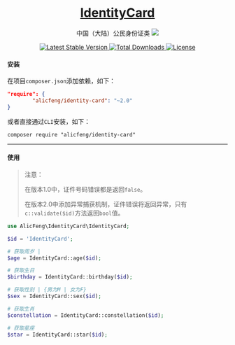 <h1 align="center">
    <a href="https://github.com/alicfeng/identity-card">
        IdentityCard
    </a>
</h1>
<p align="center"> 
    中国（大陆）公民身份证类
    <img src="https://raw.githubusercontent.com/alicfeng/identity-card/master/file/runtime.jpg" />
</p>
<p align="center">
	<a href="https://packagist.org/packages/alicfeng/identity-card">
    	<img src="https://poser.pugx.org/alicfeng/identity-card/v/stable.svg" alt="Latest Stable Version">
    </a>
    <a href="https://packagist.org/packages/alicfeng/identity-card">
        <img src="https://poser.pugx.org/alicfeng/identity-card/d/total.svg" alt="Total Downloads">
    </a>
	<a href="https://packagist.org/packages/alicfeng/identity-card">
    	<img src="https://poser.pugx.org/alicfeng/identity-card/license.svg" alt="License">
    </a>
</p>



#### 安装

在项目`composer.json`添加依赖，如下：

```json
"require": {
        "alicfeng/identity-card": "~2.0"
}
```

或者直接通过`CLI`安装，如下：

```shell
composer require "alicfeng/identity-card"
```



___



#### 使用

> 注意：
>
> 在版本1.0中，证件号码错误都是返回`false`。
>
> 在版本2.0中添加异常捕获机制，证件错误将返回异常，只有`c::validate($id)`方法返回`bool`值。

```php
use AlicFeng\IdentityCard\IdentityCard;

$id = 'IdentityCard';

# 获取周岁 | 
$age = IdentityCard::age($id);

# 获取生日
$birthday = IdentityCard::birthday($id);

# 获取性别 | {男为M | 女为F}
$sex = IdentityCard::sex($id);

# 获取生肖
$constellation = IdentityCard::constellation($id);

# 获取星座
$star = IdentityCard::star($id);
```

